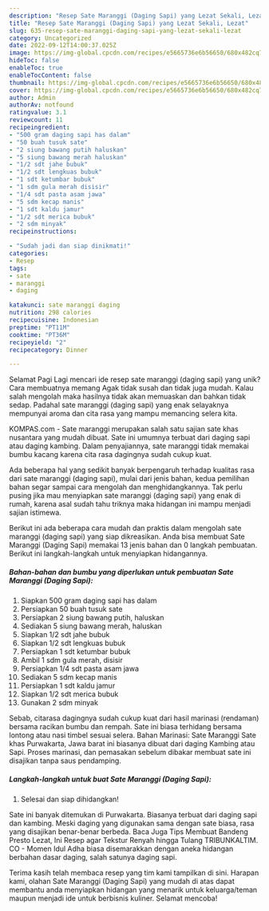 ```yaml
---
description: "Resep Sate Maranggi (Daging Sapi) yang Lezat Sekali, Lezat"
title: "Resep Sate Maranggi (Daging Sapi) yang Lezat Sekali, Lezat"
slug: 635-resep-sate-maranggi-daging-sapi-yang-lezat-sekali-lezat
category: Uncategorized
date: 2022-09-12T14:00:37.025Z
image: https://img-global.cpcdn.com/recipes/e5665736e6b56650/680x482cq70/sate-maranggi-daging-sapi-foto-resep-utama.jpg
hideToc: false
enableToc: true
enableTocContent: false
thumbnail: https://img-global.cpcdn.com/recipes/e5665736e6b56650/680x482cq70/sate-maranggi-daging-sapi-foto-resep-utama.jpg
cover: https://img-global.cpcdn.com/recipes/e5665736e6b56650/680x482cq70/sate-maranggi-daging-sapi-foto-resep-utama.jpg
author: Admin
authorAv: notfound
ratingvalue: 3.1
reviewcount: 11
recipeingredient:
- "500 gram daging sapi has dalam"
- "50 buah tusuk sate"
- "2 siung bawang putih haluskan"
- "5 siung bawang merah haluskan"
- "1/2 sdt jahe bubuk"
- "1/2 sdt lengkuas bubuk"
- "1 sdt ketumbar bubuk"
- "1 sdm gula merah disisir"
- "1/4 sdt pasta asam jawa"
- "5 sdm kecap manis"
- "1 sdt kaldu jamur"
- "1/2 sdt merica bubuk"
- "2 sdm minyak"
recipeinstructions:

- "Sudah jadi dan siap dinikmati!"
categories:
- Resep
tags:
- sate
- maranggi
- daging

katakunci: sate maranggi daging 
nutrition: 298 calories
recipecuisine: Indonesian
preptime: "PT11M"
cooktime: "PT36M"
recipeyield: "2"
recipecategory: Dinner

---
```



Selamat Pagi Lagi mencari ide resep sate maranggi (daging sapi) yang unik? Cara membuatnya memang Agak tidak susah dan tidak juga mudah. Kalau salah mengolah maka hasilnya tidak akan memuaskan dan bahkan tidak sedap. Padahal sate maranggi (daging sapi) yang enak selayaknya mempunyai aroma dan cita rasa yang mampu memancing selera kita.


KOMPAS.com - Sate maranggi merupakan salah satu sajian sate khas nusantara yang mudah dibuat. Sate ini umumnya terbuat dari daging sapi atau daging kambing. Dalam penyajiannya, sate maranggi tidak memakai bumbu kacang karena cita rasa dagingnya sudah cukup kuat.

Ada beberapa hal yang sedikit banyak berpengaruh terhadap kualitas rasa dari sate maranggi (daging sapi), mulai dari jenis bahan, kedua pemilihan bahan segar sampai cara mengolah dan menghidangkannya. Tak perlu pusing jika mau menyiapkan sate maranggi (daging sapi) yang enak di rumah, karena asal sudah tahu triknya maka hidangan ini mampu menjadi sajian istimewa.


Berikut ini ada beberapa cara mudah dan praktis dalam mengolah sate maranggi (daging sapi) yang siap dikreasikan. Anda bisa membuat Sate Maranggi (Daging Sapi) memakai 13 jenis bahan dan 0 langkah pembuatan. Berikut ini langkah-langkah untuk menyiapkan hidangannya.

<!--inarticleads1-->

##### Bahan-bahan dan bumbu yang diperlukan untuk pembuatan Sate Maranggi (Daging Sapi):

1. Siapkan 500 gram daging sapi has dalam
1. Persiapkan 50 buah tusuk sate
1. Persiapkan 2 siung bawang putih, haluskan
1. Sediakan 5 siung bawang merah, haluskan
1. Siapkan 1/2 sdt jahe bubuk
1. Siapkan 1/2 sdt lengkuas bubuk
1. Persiapkan 1 sdt ketumbar bubuk
1. Ambil 1 sdm gula merah, disisir
1. Persiapkan 1/4 sdt pasta asam jawa
1. Sediakan 5 sdm kecap manis
1. Persiapkan 1 sdt kaldu jamur
1. Siapkan 1/2 sdt merica bubuk
1. Gunakan 2 sdm minyak


Sebab, citarasa dagingnya sudah cukup kuat dari hasil marinasi (rendaman) bersama racikan bumbu dan rempah. Sate ini biasa terhidang bersama lontong atau nasi timbel sesuai selera. Bahan Marinasi: Sate Maranggi Sate khas Purwakarta, Jawa barat ini biasanya dibuat dari daging Kambing atau Sapi. Proses marinasi, dan pemasakan sebelum dibakar membuat sate ini disajikan tanpa saus pendamping. 

<!--inarticleads2-->

##### Langkah-langkah untuk buat Sate Maranggi (Daging Sapi):


1. Selesai dan siap dihidangkan!

Sate ini banyak ditemukan di Purwakarta. Biasanya terbuat dari daging sapi dan kambing. Meski daging yang digunakan sama dengan sate biasa, rasa yang disajikan benar-benar berbeda. Baca Juga Tips Membuat Bandeng Presto Lezat, Ini Resep agar Tekstur Renyah hingga Tulang TRIBUNKALTIM. CO - Momen Idul Adha biasa disemarakkan dengan aneka hidangan berbahan dasar daging, salah satunya daging sapi. 

Terima kasih telah membaca resep yang tim kami tampilkan di sini. Harapan kami, olahan Sate Maranggi (Daging Sapi) yang mudah di atas dapat membantu anda menyiapkan hidangan yang menarik untuk keluarga/teman maupun menjadi ide untuk berbisnis kuliner. Selamat mencoba!
